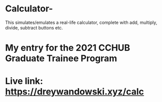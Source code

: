 # Calculator-
This simulates/emulates a real-life calculator, complete with add, multiply, divide, subtract buttons etc.

# My entry for the 2021 CCHUB Graduate Trainee Program

# Live link: https://dreywandowski.xyz/calc
